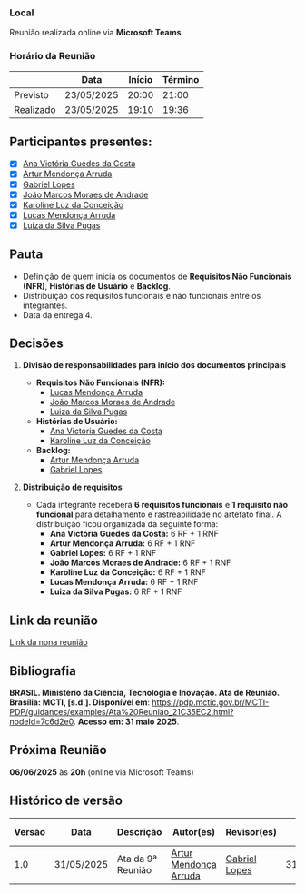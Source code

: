 ### Local
Reunião realizada online via **Microsoft Teams**.

### Horário da Reunião
|          | Data       | Início | Término |
|----------|------------|--------|---------|
| Previsto | 23/05/2025 | 20:00  | 21:00   |
| Realizado| 23/05/2025 | 19:10  | 19:36   |

## Participantes presentes:
- [x] [Ana Victória Guedes da Costa](https://github.com/navicg)  
- [x] [Artur Mendonça Arruda](https://github.com/ArtyMend07)  
- [x] [Gabriel Lopes](https://github.com/BrzGab)  
- [x] [João Marcos Moraes de Andrade](https://github.com/JJOAOMARCOSS)  
- [x] [Karoline Luz da Conceição](https://github.com/KarolineLuz)  
- [x] [Lucas Mendonça Arruda](https://github.com/lucasarruda9)  
- [x] [Luiza da Silva Pugas](https://github.com/Luizaxx)  

## Pauta
- Definição de quem inicia os documentos de **Requisitos Não Funcionais (NFR)**, **Histórias de Usuário** e **Backlog**.  
- Distribuição dos requisitos funcionais e não funcionais entre os integrantes. 
- Data da entrega 4.   

## Decisões
1. **Divisão de responsabilidades para início dos documentos principais**  
   - **Requisitos Não Funcionais (NFR):**  
     - [Lucas Mendonça Arruda](https://github.com/lucasarruda9)  
     - [João Marcos Moraes de Andrade](https://github.com/JJOAOMARCOSS)  
     - [Luiza da Silva Pugas](https://github.com/Luizaxx)  
   - **Histórias de Usuário:**  
     - [Ana Victória Guedes da Costa](https://github.com/navicg)  
     - [Karoline Luz da Conceição](https://github.com/KarolineLuz)  
   - **Backlog:**  
     - [Artur Mendonça Arruda](https://github.com/ArtyMend07)  
     - [Gabriel Lopes](https://github.com/BrzGab)  

2. **Distribuição de requisitos**  
   - Cada integrante receberá **6 requisitos funcionais** e **1 requisito não funcional** para detalhamento e rastreabilidade no artefato final. A distribuição ficou organizada da seguinte forma:  
     - **Ana Victória Guedes da Costa:** 6 RF + 1 RNF  
     - **Artur Mendonça Arruda:** 6 RF + 1 RNF  
     - **Gabriel Lopes:** 6 RF + 1 RNF  
     - **João Marcos Moraes de Andrade:** 6 RF + 1 RNF  
     - **Karoline Luz da Conceição:** 6 RF + 1 RNF  
     - **Lucas Mendonça Arruda:** 6 RF + 1 RNF  
     - **Luiza da Silva Pugas:** 6 RF + 1 RNF  

## Link da reunião
[Link da nona reunião](https://youtu.be/lQY-0yWOFKY)

## Bibliografia
**BRASIL. Ministério da Ciência, Tecnologia e Inovação. Ata de Reunião. Brasília: MCTI, [s.d.]. Disponível em**: https://pdp.mctic.gov.br/MCTI-PDP/guidances/examples/Ata%20Reuniao_21C35EC2.html?nodeId=7c6d2e0. **Acesso em: 31 maio 2025**.

## Próxima Reunião
**06/06/2025** às **20h** (online via Microsoft Teams)

## Histórico de versão
| Versão | Data       | Descrição             | Autor(es)                                       | Revisor(es)                                    | Data de revisão |
|--------|------------|-----------------------|-------------------------------------------------|------------------------------------------------|-----------------|
| 1.0    | 31/05/2025 | Ata da 9ª Reunião     | [Artur Mendonça Arruda](https://github.com/ArtyMend07) | [Gabriel Lopes](https://github.com/BrzGab)    | 31/05/2025      |
